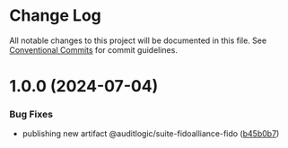 # Change Log

All notable changes to this project will be documented in this file.
See [Conventional Commits](https://conventionalcommits.org) for commit guidelines.

# 1.0.0 (2024-07-04)


### Bug Fixes

* publishing new artifact @auditlogic/suite-fidoalliance-fido ([b45b0b7](https://github.com/auditlogic/suite/commit/b45b0b7cb0740aacfb07c70d9f871f8102534b36))
